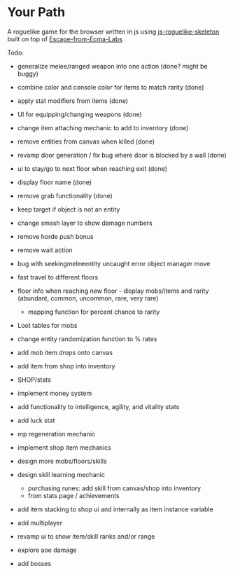 Your Path
=====================

A roguelike game for the browser written in js using [js-roguelike-skeleton](https://github.com/unstoppablecarl/js-roguelike-skeleton) built on top of [Escape-from-Ecma-Labs](https://github.com/unstoppablecarl/escape-from-ecma-labs)

Todo:

- generalize melee/ranged weapon into one action (done? might be buggy)
- combine color and console color for items to match rarity (done)
- apply stat modifiers from items (done)
- UI for equipping/changing weapons (done)
- change item attaching mechanic to add to inventory (done)
- remove entities from canvas when killed (done)
- revamp door generation / fix bug where door is blocked by a wall (done)
- ui to stay/go to next floor when reaching exit (done)
- display floor name (done)
- remove grab functionality (done)
- keep target if object is not an entity
- change smash layer to show damage numbers
- remove horde push bonus
- remove wait action
- bug with seekingmeleeentity uncaught error object manager move
- fast travel to different floors
- floor info when reaching new floor - display mobs/items and rarity (abundant, common, uncommon, rare, very rare)
    - mapping function for percent chance to rarity

- Loot tables for mobs
- change entity randomization function to % rates
- add mob item drops onto canvas
- add item from shop into inventory
- SHOP/stats
- implement money system
- add functionality to intelligence, agility, and vitality stats
- add luck stat
- mp regeneration mechanic

- implement shop item mechanics
- design more mobs/floors/skills
- design skill learning mechanic 
    - purchasing runes: add skill from canvas/shop into inventory
    - from stats page / achievements
- add item stacking to shop ui and internally as item instance variable
- add multiplayer
- revamp ui to show item/skill ranks and/or range
- explore aoe damage
- add bosses